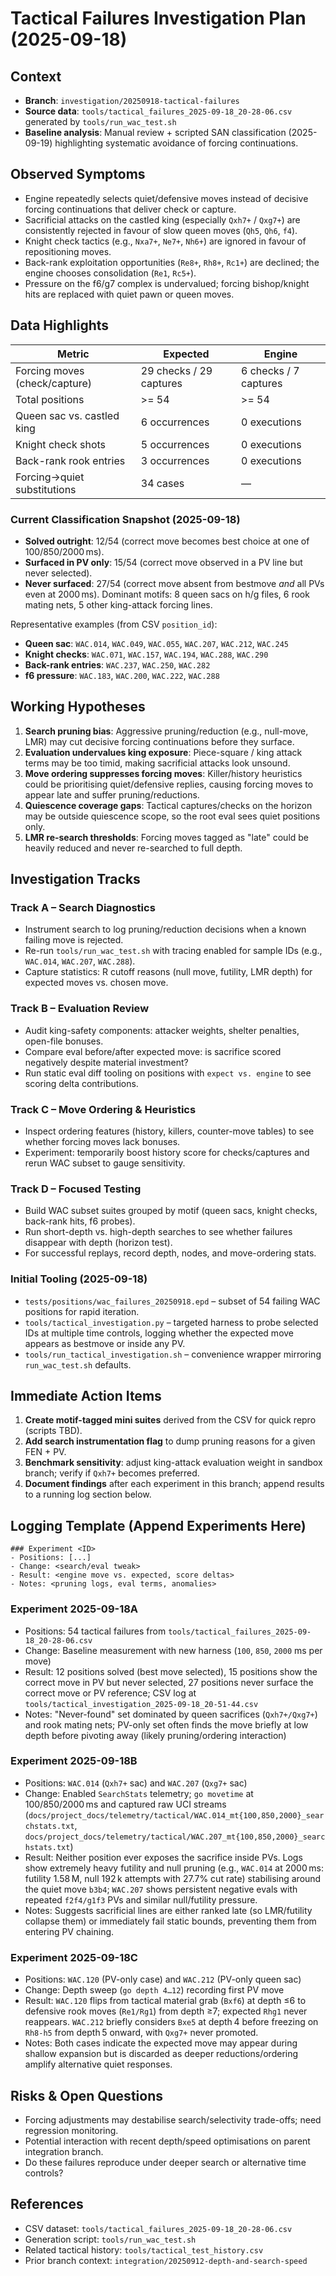 # Tactical Failures Investigation Plan (2025-09-18)

## Context
- **Branch**: `investigation/20250918-tactical-failures`
- **Source data**: `tools/tactical_failures_2025-09-18_20-28-06.csv` generated by `tools/run_wac_test.sh`
- **Baseline analysis**: Manual review + scripted SAN classification (2025-09-19) highlighting systematic avoidance of forcing continuations.

## Observed Symptoms
- Engine repeatedly selects quiet/defensive moves instead of decisive forcing continuations that deliver check or capture.
- Sacrificial attacks on the castled king (especially `Qxh7+` / `Qxg7+`) are consistently rejected in favour of slow queen moves (`Qh5`, `Qh6`, `f4`).
- Knight check tactics (e.g., `Nxa7+`, `Ne7+`, `Nh6+`) are ignored in favour of repositioning moves.
- Back-rank exploitation opportunities (`Re8+`, `Rh8+`, `Rc1+`) are declined; the engine chooses consolidation (`Re1`, `Rc5+`).
- Pressure on the f6/g7 complex is undervalued; forcing bishop/knight hits are replaced with quiet pawn or queen moves.

## Data Highlights
| Metric | Expected | Engine |
| --- | --- | --- |
| Forcing moves (check/capture) | 29 checks / 29 captures | 6 checks / 7 captures |
| Total positions | \>= 54 | \>= 54 |
| Queen sac vs. castled king | 6 occurrences | 0 executions |
| Knight check shots | 5 occurrences | 0 executions |
| Back-rank rook entries | 3 occurrences | 0 executions |
| Forcing→quiet substitutions | 34 cases | — |

### Current Classification Snapshot (2025-09-18)
- **Solved outright**: 12/54 (correct move becomes best choice at one of 100/850/2000 ms).
- **Surfaced in PV only**: 15/54 (correct move observed in a PV line but never selected).
- **Never surfaced**: 27/54 (correct move absent from bestmove *and* all PVs even at 2000 ms). Dominant motifs: 8 queen sacs on h/g files, 6 rook mating nets, 5 other king-attack forcing lines.

Representative examples (from CSV `position_id`):
- **Queen sac**: `WAC.014`, `WAC.049`, `WAC.055`, `WAC.207`, `WAC.212`, `WAC.245`
- **Knight checks**: `WAC.071`, `WAC.157`, `WAC.194`, `WAC.288`, `WAC.290`
- **Back-rank entries**: `WAC.237`, `WAC.250`, `WAC.282`
- **f6 pressure**: `WAC.183`, `WAC.200`, `WAC.222`, `WAC.288`

## Working Hypotheses
1. **Search pruning bias**: Aggressive pruning/reduction (e.g., null-move, LMR) may cut decisive forcing continuations before they surface.
2. **Evaluation undervalues king exposure**: Piece-square / king attack terms may be too timid, making sacrificial attacks look unsound.
3. **Move ordering suppresses forcing moves**: Killer/history heuristics could be prioritising quiet/defensive replies, causing forcing moves to appear late and suffer pruning/reductions.
4. **Quiescence coverage gaps**: Tactical captures/checks on the horizon may be outside quiescence scope, so the root eval sees quiet positions only.
5. **LMR re-search thresholds**: Forcing moves tagged as "late" could be heavily reduced and never re-searched to full depth.

## Investigation Tracks
### Track A – Search Diagnostics
- Instrument search to log pruning/reduction decisions when a known failing move is rejected.
- Re-run `tools/run_wac_test.sh` with tracing enabled for sample IDs (e.g., `WAC.014`, `WAC.207`, `WAC.288`).
- Capture statistics: R cutoff reasons (null move, futility, LMR depth) for expected moves vs. chosen move.

### Track B – Evaluation Review
- Audit king-safety components: attacker weights, shelter penalties, open-file bonuses.
- Compare eval before/after expected move: is sacrifice scored negatively despite material investment?
- Run static eval diff tooling on positions with `expect vs. engine` to see scoring delta contributions.

### Track C – Move Ordering & Heuristics
- Inspect ordering features (history, killers, counter-move tables) to see whether forcing moves lack bonuses.
- Experiment: temporarily boost history score for checks/captures and rerun WAC subset to gauge sensitivity.

### Track D – Focused Testing
- Build WAC subset suites grouped by motif (queen sacs, knight checks, back-rank hits, f6 probes).
- Run short-depth vs. high-depth searches to see whether failures disappear with depth (horizon test).
- For successful replays, record depth, nodes, and move-ordering stats.

### Initial Tooling (2025-09-18)
- `tests/positions/wac_failures_20250918.epd` – subset of 54 failing WAC positions for rapid iteration.
- `tools/tactical_investigation.py` – targeted harness to probe selected IDs at multiple time controls, logging whether the expected move appears as bestmove or inside any PV.
- `tools/run_tactical_investigation.sh` – convenience wrapper mirroring `run_wac_test.sh` defaults.

## Immediate Action Items
1. **Create motif-tagged mini suites** derived from the CSV for quick repro (scripts TBD).
2. **Add search instrumentation flag** to dump pruning reasons for a given FEN + PV.
3. **Benchmark sensitivity**: adjust king-attack evaluation weight in sandbox branch; verify if `Qxh7+` becomes preferred.
4. **Document findings** after each experiment in this branch; append results to a running log section below.

## Logging Template (Append Experiments Here)
```
### Experiment <ID>
- Positions: [...]
- Change: <search/eval tweak>
- Result: <engine move vs. expected, score deltas>
- Notes: <pruning logs, eval terms, anomalies>
```

### Experiment 2025-09-18A
- Positions: 54 tactical failures from `tools/tactical_failures_2025-09-18_20-28-06.csv`
- Change: Baseline measurement with new harness (`100`, `850`, `2000` ms per move)
- Result: 12 positions solved (best move selected), 15 positions show the correct move in PV but never selected, 27 positions never surface the correct move or PV reference; CSV log at `tools/tactical_investigation_2025-09-18_20-51-44.csv`
- Notes: "Never-found" set dominated by queen sacrifices (`Qxh7+/Qxg7+`) and rook mating nets; PV-only set often finds the move briefly at low depth before pivoting away (likely pruning/ordering interaction)

### Experiment 2025-09-18B
- Positions: `WAC.014` (`Qxh7+` sac) and `WAC.207` (`Qxg7+` sac)
- Change: Enabled `SearchStats` telemetry; `go movetime` at 100/850/2000 ms and captured raw UCI streams (`docs/project_docs/telemetry/tactical/WAC.014_mt{100,850,2000}_searchstats.txt`, `docs/project_docs/telemetry/tactical/WAC.207_mt{100,850,2000}_searchstats.txt`)
- Result: Neither position ever exposes the sacrifice inside PVs. Logs show extremely heavy futility and null pruning (e.g., `WAC.014` at 2000 ms: futility 1.58 M, null 192 k attempts with 27.7% cut rate) stabilising around the quiet move `b3b4`; `WAC.207` shows persistent negative evals with repeated `f2f4/g1f3` PVs and similar null/futility pressure.
- Notes: Suggests sacrificial lines are either ranked late (so LMR/futility collapse them) or immediately fail static bounds, preventing them from entering PV chaining.

### Experiment 2025-09-18C
- Positions: `WAC.120` (PV-only case) and `WAC.212` (PV-only queen sac)
- Change: Depth sweep (`go depth 4…12`) recording first PV move
- Result: `WAC.120` flips from tactical material grab (`Bxf6`) at depth ≤6 to defensive rook moves (`Re1/Rg1`) from depth ≥7; expected `Rhg1` never reappears. `WAC.212` briefly considers `Bxe5` at depth 4 before freezing on `Rh8-h5` from depth 5 onward, with `Qxg7+` never promoted.
- Notes: Both cases indicate the expected move may appear during shallow expansion but is discarded as deeper reductions/ordering amplify alternative quiet responses.

## Risks & Open Questions
- Forcing adjustments may destabilise search/selectivity trade-offs; need regression monitoring.
- Potential interaction with recent depth/speed optimisations on parent integration branch.
- Do these failures reproduce under deeper search or alternative time controls?

## References
- CSV dataset: `tools/tactical_failures_2025-09-18_20-28-06.csv`
- Generation script: `tools/run_wac_test.sh`
- Related tactical history: `tools/tactical_test_history.csv`
- Prior branch context: `integration/20250912-depth-and-search-speed`
